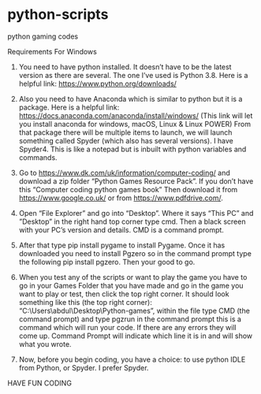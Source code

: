 # python-scripts
python gaming codes

Requirements For Windows
1. You need to have python installed. It doesn’t have to be the latest version as there are several. The one I’ve used is Python 3.8. Here is a helpful link: https://www.python.org/downloads/

2. Also you need to have Anaconda which is similar to python but it is a package. Here is a helpful link:  https://docs.anaconda.com/anaconda/install/windows/ (This link will let you install anaconda for windows, macOS, Linux & Linux POWER) From that package there will be multiple items to launch, we will launch something called Spyder (which also has several versions). I have Spyder4. This is like a notepad but is inbuilt with python variables and commands.

3. Go to https://www.dk.com/uk/information/computer-coding/ and download a zip folder “Python Games Resource Pack”. If you don’t have this “Computer coding python games book” Then download it from https://www.google.co.uk/  or from https://www.pdfdrive.com/. 

4. Open “File Explorer” and go into “Desktop”. Where it says “This PC” and ”Desktop” in the right hand top corner type cmd. Then a black screen with your PC’s version and details. CMD is a command prompt.

5. After that type pip install pygame to install Pygame. Once it has downloaded you need to install Pgzero so in the command prompt type the following pip install pgzero. Then your good to go.

6. When you test any of the scripts or want to play the game you have to go in your Games Folder that you have made and go in the game you want to play or test, then click the top right corner. It should look something like this (the top right corner): “C:\Users\abdul\Desktop\Python-games”, within the file type CMD (the command prompt) and type pgzrun in the command prompt this is a command which will run your code. If there are any errors they will come up. Command Prompt will indicate which line it is in and will show what you wrote. 

7. Now, before you begin coding, you have a choice: to use python IDLE from Python, or Spyder. I prefer Spyder.

HAVE FUN CODING

